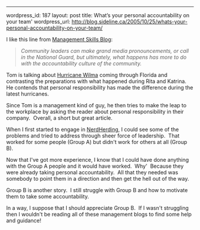 --- 
wordpress_id: 187
layout: post
title: What&#8217;s your personal accountability on your team'
wordpress_url: http://blog.sideline.ca/2005/10/25/whats-your-personal-accountability-on-your-team/

<p>I like this line from <a href="http://www.managementblog.org/archives/2005/10/25/wilmas-management-lesson/">Management Skills Blog</a>:</p>
<blockquote>
<p><em>Community leaders can make grand media pronouncements, or call in the National Guard, but ultimately, what happens has more to do with the accountability culture of the community.</em></p></blockquote>
<p>Tom is talking about <a href="http://www.nhc.noaa.gov/nhc_at4.xml">Hurricane Wilma</a> coming through Florida and contrasting the preparations with what happened during Rita and Katrina.  He contends that personal responsibility has made the difference during the latest hurricanes.</p>
<p>Since Tom is a management kind of guy, he then tries to make the leap to the workplace by asking the reader about personal responsibility in their company.  Overall, a short but great article.</p>
<p>When I first started to engage in <a href="http://www.nerdherding.net/">NerdHerding</a>, I could see some of the problems and tried to address through sheer force of leadership.  That worked for some people (Group A) but didn't work for others at all (Group B).  </p>
<p>Now that I've got more experience, I know that I could have done anything with the Group A people and it would have worked.  Why'  Because they were already taking personal accountability.  All that they needed was somebody to point them in a direction and then get the hell out of the way.</p>
<p>Group B is another story.  I still struggle with Group B and how to motivate them to take some accountability.  </p>
<p>In a way, I suppose that I should appreciate Group B.  If I wasn't struggling then I wouldn't be reading all of these management blogs to find some help and guidance!</p>

